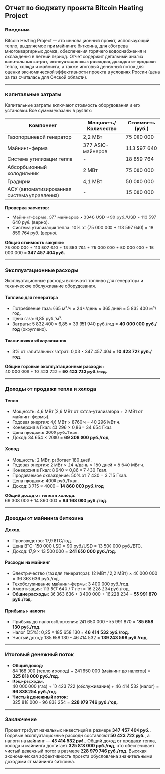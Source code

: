 ## Отчет по бюджету проекта Bitcoin Heating Project

### Введение
Bitcoin Heating Project — это инновационный проект, использующий тепло, выделяемое при майнинге биткоина, для обогрева многоквартирных домов, обеспечения горячего водоснабжения и охлаждения в летний период. Отчет содержит детальный анализ капитальных затрат, эксплуатационных расходов, доходов от продажи тепла, холода и майнинга, а также итоговый денежный поток для оценки экономической эффективности проекта в условиях России (цена за газ считалась для Омской области).

---

### Капитальные затраты
Капитальные затраты включают стоимость оборудования и его установки. Все суммы указаны в рублях:

| Компонент                    | Мощность/Количество | Стоимость (руб.) |
|------------------------------|---------------------|------------------|
| Газопоршневой генератор      | 2,2 МВт             | 75 000 000       |
| Майнинг-ферма                | 377 ASIC-майнеров   | 113 597 640      |
| Система утилизации тепла     | -                   | 18 859 764       |
| Абсорбционный холодильник    | 2 МВт               | 75 000 000       |
| Градирни                     | 4,1 МВт             | 50 000 000       |
| АСУ (автоматизированная система управления) | -           | 15 000 000       |

**Проверка расчетов:**
- Майнинг-ферма: 377 майнеров × 3348 USD × 90 руб./USD = 113 597 640 руб. (верно).
- Система утилизации тепла: 10% от (75 000 000 + 113 597 640) = 18 859 764 руб. (верно).

**Общая стоимость закупки:**  
75 000 000 + 113 597 640 + 18 859 764 + 75 000 000 + 50 000 000 + 15 000 000 = **347 457 404 руб.**

---

### Эксплуатационные расходы
Эксплуатационные расходы включают топливо для генератора и техническое обслуживание оборудования.

#### Топливо для генератора
- Потребление газа: 665 м³/ч × 24 ч/день × 365 дней = 5 832 400 м³/год.
- Цена газа: 6,85 руб./м³.
- Затраты: 5 832 400 × 6,85 = 39 951 940 руб./год ≈ **40 000 000 руб./год** (округлено).

#### Техническое обслуживание
- 3% от капитальных затрат: 0,03 × 347 457 404 = **10 423 722 руб./год**.

**Общие годовые эксплуатационные расходы:**  
40 000 000 + 10 423 722 = **50 423 722 руб./год**.

---

### Доходы от продажи тепла и холода

#### Тепло
- Мощность: 4,6 МВт (2,6 МВт от котла-утилизатора + 2 МВт от майнинг-фермы).
- Годовая энергия: 4,6 МВт × 8760 ч = 40 296 МВт·ч.
- Конверсия в Гкал: 40 296 × 0,86 = 34 654 Гкал.
- Цена продажи: 2000 руб./Гкал.
- Доход: 34 654 × 2000 = **69 308 000 руб./год**

#### Холод
- Мощность: 2 МВт, работает 180 дней.
- Годовая энергия: 2 МВт × 24 ч/день × 180 дней = 8 640 МВт·ч.
- Конверсия в Гкал: 8 640 × 0,86 = 7 430 Гкал.
- Продаваемое охлаждение: 50% от 7 430 = 3 715 Гкал.
- Цена продажи: 4000 руб./Гкал.
- Доход: 3 715 × 4000 = **14 860 000 руб./год**

**Общий доход от тепла и холода:**  
69 308 000 + 14 860 000 = **84 168 000 руб./год**.

---

### Доходы от майнинга биткоина

#### Доход
- Производство: 17,9 BTC/год.
- Цена BTC: 150 000 USD × 90 руб./USD = 13 500 000 руб./BTC.
- Доход: 17,9 × 13 500 000 = **241 650 000 руб./год**.

#### Расходы на майнинг
- Электричество (газ для генератора): (2 МВт / 2,2 МВт) × 40 000 000 = 36 363 636 руб./год.
- Техобслуживание майнинг-фермы: 3 400 000 руб./год.
- Амортизация: 113 597 640 / 7 лет = 16 228 234 руб./год.
- **Общие расходы:** 36 363 636 + 3 400 000 + 16 228 234 = **55 991 870 руб./год**.

#### Прибыль и налоги
- Прибыль до налогообложения: 241 650 000 - 55 991 870 = **185 658 130 руб./год**.
- Налог (25%): 0,25 × 185 658 130 = **46 414 532 руб./год**.
- Чистый доход: 185 658 130 - 46 414 532 = **139 243 598 руб./год**.

---

### Итоговый денежный поток
- **Общий доход:**  
  84 168 000 (тепло и холод) + 241 650 000 (майнинг до налогов) = **325 818 000 руб./год**.
- **Кэш-расходы:**  
  40 000 000 (газ) + 10 423 722 (обслуживание) + 46 414 532 (налог) = **96 838 254 руб./год**.
- **Чистый денежный поток:**  
  325 818 000 - 96 838 254 = **228 979 746 руб./год**.

---

### Заключение
Проект требует начальных инвестиций в размере **347 457 404 руб.**. Годовые эксплуатационные расходы составляют **50 423 722 руб.**, а налоги на майнинг — **46 414 532 руб.**. Общий доход от продажи тепла, холода и майнинга достигает **325 818 000 руб./год**, что обеспечивает чистый денежный поток в размере **228 979 746 руб./год**. Высокая экономическая эффективность проекта обусловлена значительными доходами от майнинга биткоина.

---